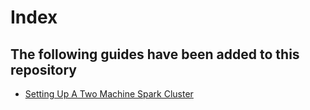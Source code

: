 # Index
## The following guides have been added to this repository

- [Setting Up A Two Machine Spark Cluster](https://github.com/daas-ankur-shukla/Guides-from-a-Novice/blob/master/spark-cluster.md)
